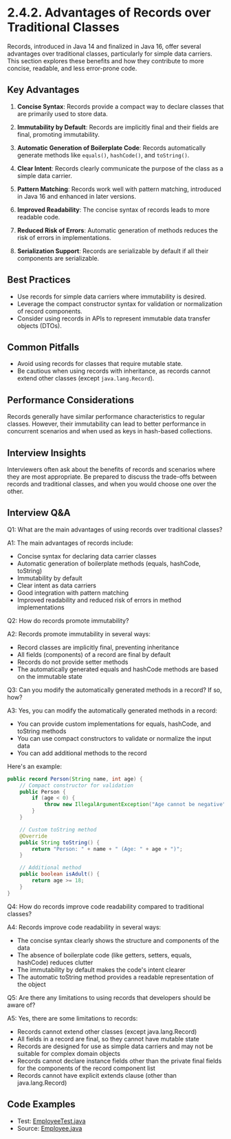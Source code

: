 # 2.4.2. Advantages of Records over Traditional Classes

Records, introduced in Java 14 and finalized in Java 16, offer several advantages over traditional classes, particularly for simple data carriers. This section explores these benefits and how they contribute to more concise, readable, and less error-prone code.

## Key Advantages

1. **Concise Syntax**: Records provide a compact way to declare classes that are primarily used to store data.

2. **Immutability by Default**: Records are implicitly final and their fields are final, promoting immutability.

3. **Automatic Generation of Boilerplate Code**: Records automatically generate methods like `equals()`, `hashCode()`, and `toString()`.

4. **Clear Intent**: Records clearly communicate the purpose of the class as a simple data carrier.

5. **Pattern Matching**: Records work well with pattern matching, introduced in Java 16 and enhanced in later versions.

6. **Improved Readability**: The concise syntax of records leads to more readable code.

7. **Reduced Risk of Errors**: Automatic generation of methods reduces the risk of errors in implementations.

8. **Serialization Support**: Records are serializable by default if all their components are serializable.

## Best Practices

- Use records for simple data carriers where immutability is desired.
- Leverage the compact constructor syntax for validation or normalization of record components.
- Consider using records in APIs to represent immutable data transfer objects (DTOs).

## Common Pitfalls

- Avoid using records for classes that require mutable state.
- Be cautious when using records with inheritance, as records cannot extend other classes (except `java.lang.Record`).

## Performance Considerations

Records generally have similar performance characteristics to regular classes. However, their immutability can lead to better performance in concurrent scenarios and when used as keys in hash-based collections.

## Interview Insights

Interviewers often ask about the benefits of records and scenarios where they are most appropriate. Be prepared to discuss the trade-offs between records and traditional classes, and when you would choose one over the other.

## Interview Q&A

Q1: What are the main advantages of using records over traditional classes?

A1: The main advantages of records include:
- Concise syntax for declaring data carrier classes
- Automatic generation of boilerplate methods (equals, hashCode, toString)
- Immutability by default
- Clear intent as data carriers
- Good integration with pattern matching
- Improved readability and reduced risk of errors in method implementations

Q2: How do records promote immutability?

A2: Records promote immutability in several ways:
- Record classes are implicitly final, preventing inheritance
- All fields (components) of a record are final by default
- Records do not provide setter methods
- The automatically generated equals and hashCode methods are based on the immutable state

Q3: Can you modify the automatically generated methods in a record? If so, how?

A3: Yes, you can modify the automatically generated methods in a record:
- You can provide custom implementations for equals, hashCode, and toString methods
- You can use compact constructors to validate or normalize the input data
- You can add additional methods to the record

Here's an example:

```java
public record Person(String name, int age) {
    // Compact constructor for validation
    public Person {
        if (age < 0) {
            throw new IllegalArgumentException("Age cannot be negative");
        }
    }

    // Custom toString method
    @Override
    public String toString() {
        return "Person: " + name + " (Age: " + age + ")";
    }

    // Additional method
    public boolean isAdult() {
        return age >= 18;
    }
}
```

Q4: How do records improve code readability compared to traditional classes?

A4: Records improve code readability in several ways:
- The concise syntax clearly shows the structure and components of the data
- The absence of boilerplate code (like getters, setters, equals, hashCode) reduces clutter
- The immutability by default makes the code's intent clearer
- The automatic toString method provides a readable representation of the object

Q5: Are there any limitations to using records that developers should be aware of?

A5: Yes, there are some limitations to records:
- Records cannot extend other classes (except java.lang.Record)
- All fields in a record are final, so they cannot have mutable state
- Records are designed for use as simple data carriers and may not be suitable for complex domain objects
- Records cannot declare instance fields other than the private final fields for the components of the record component list
- Records cannot have explicit extends clause (other than java.lang.Record)

## Code Examples

- Test: [EmployeeTest.java](src/test/java/com/github/msorkhpar/claudejavatutor/records/EmployeeTest.java)
- Source: [Employee.java](src/main/java/com/github/msorkhpar/claudejavatutor/records/Employee.java)